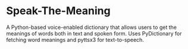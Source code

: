 # Speak-The-Meaning
A Python-based voice-enabled dictionary that allows users to get the meanings of words both in text and spoken form. Uses PyDictionary for fetching word meanings and pyttsx3 for text-to-speech.
